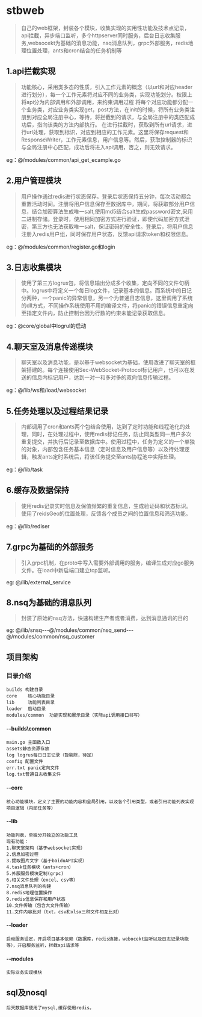 # stbweb
>自己的web框架，封装各个模块，收集实现的实用性功能及技术点记录，api拦截，异步端口监听，多个httpserver同时服务，后台日志收集服务,websocekt为基础的消息功能，nsq消息队列，grpc外部服务，redis地理位置处理，ants和cron结合的任务机制等

## 1.api拦截实现
>功能核心，采用类多态的性质，引入工作元素的概念（以url和对应header进行划分），每一个工作元素将对应不同的业务类，实现功能划分。权限上将api分为内部调用和外部调用，来约束调用过程
将每个对应功能都分配一个业务类，对应业务类实现get，post方法，在init的时候，将所有业务类注册到对应全局注册中心，等待，将拦截到的请求，与全局注册中的类匹配成功后，指向该类的方法内部执行。
在进行拦截时，获取到所有url请求，进行url处理，获取到标识，对应到相应的工作元素。这里将保存request和ResponseWriter，工作元素信息，用户信息等。然后，获取控制器的标识与全局注册中心匹配，成功后将进入api调用，否之，则无效请求。

eg：@/modules/common/api_get_ecample.go  

## 2.用户管理模块
>用户操作通过redis进行状态保存。登录后状态保持五分钟，每次活动都会重置活动时间。注册将用户信息保存至数据库中，期间，将获取部分用户信息，结合加密算法生成唯一salt,使用md5结合salt生成password密文,采用二进制存储。登录时，使用相同加密方式进行验证，即使代码加密方式泄密，第三方也无法获取唯一salt，保证密码的安全性。登录后，将用户信息注册入redis用户组，同时保存用户状态，反馈api请求token和权限信息。  

eg：@/modules/common/register.go和login  

## 3.日志收集模块
>使用了第三方logrus包，将信息输出分成多个收集，定向不同的文件句柄中。logrus中将定义一个每日log文件，记录基本的信息。而系统中的日记分两种，一个panic的异常信息，另一个为普通日志信息，这里调用了系统的dll方式，不同操作系统使用不用的编译文件，将panic的错误信息重定向至指定文件内，防止控制台因为行数的约束未能记录获取信息。

eg：@core/global中logrul的启动  

## 4.聊天室及消息传递模块
>聊天室以及消息功能，是以基于websocket为基础，使用改进了聊天室的框架搭建的。每个连接使用Sec-WebSocket-Protocol标记用户，也可以在发送的信息内标记用户，达到一对一和多对多的双向信息传输过程。  

eg：@/lib/ws和/load/websocket 

## 5.任务处理以及过程结果记录
>内部调用了cron和ants两个包结合使用，达到了定时功能和线程池化的处理，同时，在处理过程中，使用redis标记任务，防止同类型同一用户多次重复提交，并执行后记录至数据库中。使用过程中，任务为定义的一个单独的对象，内部包含任务基本信息（定时信息及用户信息等）以及待处理逻辑，触发ants定时系统后，将该任务提交至ants协程池中实际处理。

eg：@/lib/task

## 6.缓存及数据保持
>使用redis记录实时信息及保值频繁的重复信息，生成验证码和状态标识。使用了reidsGeo的位置处理，反馈各个成员之间的位置信息和筛选功能。

eg：@/lib/rediser

## 7.grpc为基础的外部服务
>引入grpc机制，在proto中写入需要外部调用的服务，编译生成对应go服务文件。在load中新启端口建立tcp监听。  

eg: @/lib/external_service

## 8.nsq为基础的消息队列
>封装了原始的nsq方法，快速构建生产者或者消费，达到消息通讯的目的  

eg: @/lib/snsq---@/modules/common/nsq_send---@/modules/common/nsq_customer

## 项目架构
### 目录介绍
    builds 构建目录
    core    核心功能目录
    lib     功能列表目录
    loader  启动目录
    modules/common  功能实现和展示目录（实际api调用接口书写）
#### --builds\common  
    main.go 主函数入口  
    assets静态资源存放  
    log logrus每日日志记录（暂剔除，待定）  
    config 配置文件  
    err.txt panic定向文件  
    log.txt普通日志收集文件  
#### --core  
    核心功能模块，定义了主要的功能内容和全局引用，以及各个引用类型，或者引用功能列表实现项目逻辑（内部任务等）  
#### --lib  
    功能列表，单独分开独立的功能工具  
    现有功能：  
    1.聊天室架构（基于websocket实现）  
    2.信息加密过程  
    3.提取图片文字（基于baiduAPI实现）  
    4.task任务模块（ants+cron）
    5.外服服务模块定制(grpc)
    6.相关文件处理（excel、csv等）
    7.nsq消息队列的构建
    8.redis地理位置操作
    9.redis信息保存和用户状态
    10.文件传输（包含大文件传输）
    11.文件内容比对（txt，csv和xlsx三种文件相互比对）
#### --loader  
    启动服务设定，开启项目基本依赖（数据库，redis连接，webocekt监听以及日志记录功能等），开启服务监听，拦截api请求等  
#### --modules  
    实际业务实现模块  

## sql及nosql  
    后天数据库使用了mysql,缓存使用redis。
